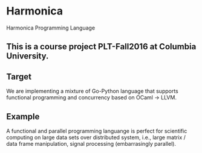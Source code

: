 # Harmonica
Harmonica Programming Language

## This is a course project PLT-Fall2016 at Columbia University.

## Target
We are implementing a mixture of Go-Python language that supports functional programming and concurrency based on OCaml -> LLVM.

## Example
A functional and parallel programming languange is perfect for scientific computing on large data sets over distributed system, i.e., large matrix / data frame manipulation, signal processing (embarrasingly parallel).
